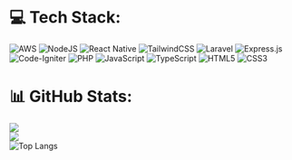 
# 💻 Tech Stack:
![AWS](https://img.shields.io/badge/AWS-%23FF9900.svg?style=flat-square&logo=amazon-aws&logoColor=white) ![NodeJS](https://img.shields.io/badge/node.js-6DA55F?style=flat-square&logo=node.js&logoColor=white) ![React Native](https://img.shields.io/badge/react_native-%2320232a.svg?style=flat-square&logo=react&logoColor=%2361DAFB) ![TailwindCSS](https://img.shields.io/badge/tailwindcss-%2338B2AC.svg?style=flat-square&logo=tailwind-css&logoColor=white) ![Laravel](https://img.shields.io/badge/laravel-%23FF2D20.svg?style=flat-square&logo=laravel&logoColor=white) ![Express.js](https://img.shields.io/badge/express.js-%23404d59.svg?style=flat-square&logo=express&logoColor=%2361DAFB) ![Code-Igniter](https://img.shields.io/badge/CodeIgniter-%23EF4223.svg?style=flat-square&logo=codeIgniter&logoColor=white) ![PHP](https://img.shields.io/badge/php-%23777BB4.svg?style=flat-square&logo=php&logoColor=white) ![JavaScript](https://img.shields.io/badge/javascript-%23323330.svg?style=flat-square&logo=javascript&logoColor=%23F7DF1E) ![TypeScript](https://img.shields.io/badge/typescript-%23007ACC.svg?style=flat-square&logo=typescript&logoColor=white) ![HTML5](https://img.shields.io/badge/html5-%23E34F26.svg?style=flat-square&logo=html5&logoColor=white) ![CSS3](https://img.shields.io/badge/css3-%231572B6.svg?style=flat-square&logo=css3&logoColor=white)
# 📊 GitHub Stats:
![](https://github-readme-stats.vercel.app/api?username=guruhkennedy&theme=tokyonight&hide_border=true&include_all_commits=false&count_private=false)<br/>
![](https://github-readme-streak-stats.herokuapp.com/?user=guruhkennedy&theme=tokyonight&hide_border=true)<br/>
![Top Langs](https://github-readme-stats.vercel.app/api/top-langs/?username=guruhkennedy&theme=tokyonight)
<!--
**guruhkennedy/guruhkennedy** is a ✨ _special_ ✨ repository because its `README.md` (this file) appears on your GitHub profile.
